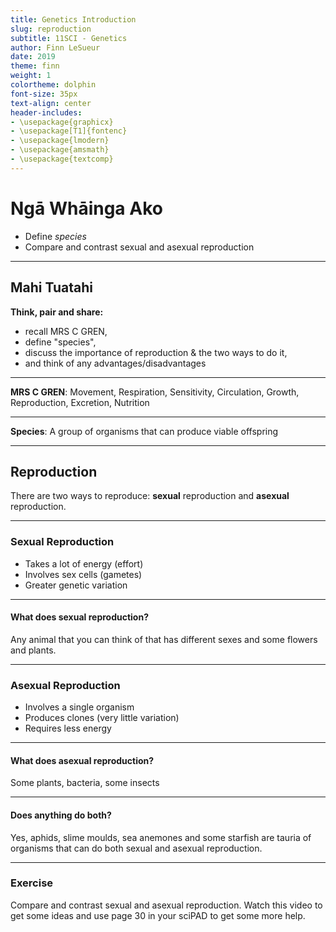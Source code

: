```yaml
---
title: Genetics Introduction
slug: reproduction
subtitle: 11SCI - Genetics
author: Finn LeSueur
date: 2019
theme: finn
weight: 1
colortheme: dolphin
font-size: 35px
text-align: center
header-includes:
- \usepackage{graphicx}
- \usepackage[T1]{fontenc}
- \usepackage{lmodern}
- \usepackage{amsmath}
- \usepackage{textcomp}
---
```


# Ngā Whāinga Ako

- Define _species_
- Compare and contrast sexual and asexual reproduction

---

## Mahi Tuatahi

__Think, pair and share:__

- recall MRS C GREN,
- define "species",
- discuss the importance of reproduction & the two ways to do it,
- and think of any advantages/disadvantages

---

__MRS C GREN__: Movement, Respiration, Sensitivity, Circulation, Growth, Reproduction, Excretion, Nutrition

---

__Species__: A group of organisms that can produce viable offspring

---

## Reproduction

There are two ways to reproduce: __sexual__ reproduction and __asexual__ reproduction.

---

### Sexual Reproduction

- Takes a lot of energy (effort)
- Involves sex cells (gametes)
- Greater genetic variation

---

#### What does sexual reproduction?

Any animal that you can think of that has different sexes and some flowers and plants.

---

### Asexual Reproduction

- Involves a single organism
- Produces clones (very little variation)
- Requires less energy

---

#### What does asexual reproduction?

Some plants, bacteria, some insects

---

#### Does anything do both?

Yes, aphids, slime moulds, sea anemones and some starfish are tauria of organisms that can do both sexual and asexual reproduction.

---

### Exercise

Compare and contrast sexual and asexual reproduction. Watch this video to get some ideas and use page 30 in your sciPAD to get some more help.

